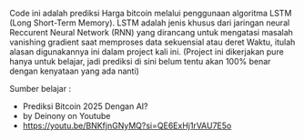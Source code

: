 Code ini adalah prediksi Harga bitcoin melalui penggunaan algoritma LSTM (Long Short-Term Memory). LSTM adalah jenis khusus dari jaringan neural Reccurent Neural Network (RNN) yang dirancang untuk mengatasi masalah vanishing gradient saat memproses data sekuensial atau deret Waktu, itulah alasan digunakannya ini dalam project kali ini.
(Project ini dikerjakan pure hanya untuk belajar, jadi prediksi di sini belum tentu akan 100% benar dengan kenyataan yang ada nanti)

Sumber belajar : 
- Prediksi Bitcoin 2025 Dengan AI?
- by Deinony on Youtube
- https://youtu.be/BNKfjnGNyMQ?si=QE6ExHj1rVAU7E5o